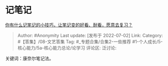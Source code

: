 # 记笔记
[你有什么记笔记的小技巧，让笔记变的好看、耐看，愿意去复习？](https://www.zhihu.com/question/373229426/answer/2555710895)

> Author: #Anonymity
> Last update: [发布于 2022-07-02]
> Link:
> Category: #【答集】/08-文艺答集
> Tag: #_专题合集/合集2-一些推荐 #1-个人成长/5-核心能力/5a-核心能力总论/论学习
> 评论区:
> 泛讨论:

关键词：康奈尔笔记法。
